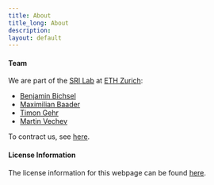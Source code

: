 ```yaml
---
title: About
title_long: About
description: 
layout: default
---
```


#### Team

We are part of the [SRI Lab](https://www.sri.inf.ethz.ch/) at [ETH
Zurich](https://ethz.ch/en.html):

- [Benjamin Bichsel](https://www.sri.inf.ethz.ch/people/benjamin)
- [Maximilian Baader](https://www.sri.inf.ethz.ch/people/max)
- [Timon Gehr](https://www.sri.inf.ethz.ch/people/timon)
- [Martin Vechev](https://www.sri.inf.ethz.ch/people/martin)

To contract us, see [here](./contact).

#### License Information

The license information for this webpage can be found
[here](https://github.com/eth-sri/silq-webpage/blob/master/LICENSE.md).
